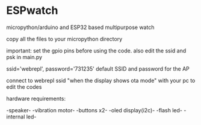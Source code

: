 # ESPwatch
micropython/arduino and ESP32 based multipurpose watch


copy all the files to your micropython directory

important: set the gpio pins before using the code. also edit the ssid and psk in main.py

ssid='webrepl', password='731235' default SSID and password for the AP

connect to webrepl ssid "when the display shows ota mode" with your pc to edit the codes

hardware requirements:

-speaker-
-vibration motor-
-buttons x2-
-oled display(i2c)-
-flash led-
-internal led-

